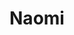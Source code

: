 ---
title: Naomi
date: 
draft: false

# descripcion
description : Argollas de plata 925

materials: Plata 925

color: Plateado

dimensions: 1,4cm diam

code: 01-11-0547

type: "Aros"

categories: []

price: $3.700,00

# Images
# first image will be shown in the product page
images:
  # - image: "images/path_to_image"
  # La ubicacion de las imagenes es imagenes/Aros/Aros.Argollas/01-11-0547-naomi
  - image: "./images/aros/argollas/01-11-0547.JPG"
  - image: "./images/aros/argollas/01-11-0547_a.JPG"
  - image: "./images/aros/argollas/01-11-0547_b.jpg"
  - image: "./images/aros/argollas/01-11-0547_c.jpg"
---
